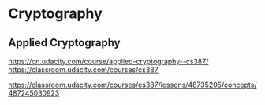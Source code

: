 # Cryptography  



## Applied Cryptography

https://cn.udacity.com/course/applied-cryptography--cs387/
https://classroom.udacity.com/courses/cs387

https://classroom.udacity.com/courses/cs387/lessons/48735205/concepts/487245030923















